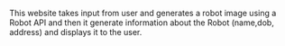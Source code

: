 This website takes input from user and generates a robot image using a Robot API and then it generate information about the Robot (name,dob, address) and displays it to the user.
